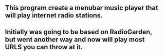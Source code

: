 ## This program create a menubar music player that will play internet radio stations.  
## Initially was going to be based on RadioGarden, but went another way and now will play most URLS you can throw at it. 

